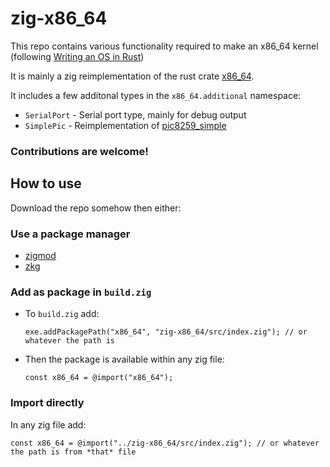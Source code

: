 # zig-x86_64

This repo contains various functionality required to make an x86_64 kernel (following [Writing an OS in Rust](https://os.phil-opp.com/))

It is mainly a zig reimplementation of the rust crate [x86_64](https://github.com/rust-osdev/x86_64).
 
It includes a few additonal types in the `x86_64.additional` namespace:
 - `SerialPort` - Serial port type, mainly for debug output
 - `SimplePic` - Reimplementation of [pic8259_simple](https://docs.rs/pic8259_simple)
 
### Contributions are welcome!

## How to use

Download the repo somehow then either:

### Use a package manager

* [zigmod](https://github.com/nektro/zigmod)
* [zkg](https://github.com/mattnite/zkg)

### Add as package in `build.zig`

* To `build.zig` add:
  
   ```zig
   exe.addPackagePath("x86_64", "zig-x86_64/src/index.zig"); // or whatever the path is
   ```
* Then the package is available within any zig file:
  
   ```zig
   const x86_64 = @import("x86_64");
   ```

### Import directly

In any zig file add:
```zig
const x86_64 = @import("../zig-x86_64/src/index.zig"); // or whatever the path is from *that* file
```
